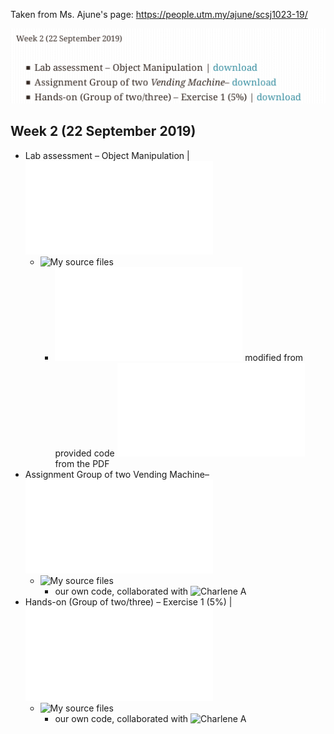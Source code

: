 Taken from Ms. Ajune's page: https://people.utm.my/ajune/scsj1023-19/

![week_02.png](week_02.png?raw=true)

## Week 2 (22 September 2019)

* Lab assessment – Object Manipulation | ![download](Class_oop.pdf)
    * ![My source files](lab_assessment_–_object_manipulation)
        * ![PersonalInfo_Exercise.cpp](lab_assessment_–_object_manipulation/1/exercise/PersonalInfo_Exercise.cpp) modified from provided code ![PersonalInfo.cpp](lab_assessment_–_object_manipulation/1/PersonalInfo.cpp) from the PDF
* Assignment Group of two Vending Machine– ![download](vending-DVD.pdf)
    * ![My source files](vending_machine)
        * our own code, collaborated with ![Charlene A](https://github.com/Chikoness)
* Hands-on (Group of two/three) – Exercise 1 (5%) | ![download](Exercise_01.pdf)
    * ![My source files](exercise_01)
        * our own code, collaborated with ![Charlene A](https://github.com/Chikoness)